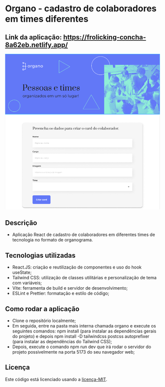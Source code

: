 # Organo - cadastro de colaboradores em times diferentes
## Link da aplicação: https://frolicking-concha-8a62eb.netlify.app/
![Organo app](./organo/public/images/organo.png)
## Descrição
- Aplicação React de cadastro de colaboradores em diferentes times de tecnologia no formato de organograma.
## Tecnologias utilizadas
- React.JS: criação e reutilização de componentes e uso do hook useState;
- Tailwind CSS: utilização de classes utilitárias e personalização de tema com variáveis;
- Vite: ferramenta de build e servidor de desenvolvimento;
- ESLint e Prettier: formatação e estilo de código;
## Como rodar a aplicação
- Clone o repositório localmente;
- Em seguida, entre na pasta mais interna chamada organo e execute os seguintes comandos: npm install (para instalar as dependências gerais do projeto) e depois npm install -D tailwindcss postcss autoprefixer (para instalar as dependências do Tailwind CSS);
- Depois, execute o comando npm run dev que irá rodar o servidor do projeto possivelmente na porta 5173 do seu navegador web;   
## Licença
Este código está licenciado usando a [licença-MIT](./LICENSE).
